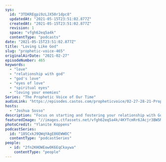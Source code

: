 ```yaml
---
sys:
  id: "3TDKREgpi9zLJX50r1dpc8"
  updatedAt: "2021-05-15T23:51:02.877Z"
  createdAt: "2021-05-15T23:51:02.877Z"
  revision: 1
  space: "vfgh62eq5a4k"
  contentType: "podcasts"
date: "2021-05-15T23:51:02.877Z"
title: "Loving Like God"
slug: "prophetic-voice-465"
originalAirDate: "2021-02-27"
episodeNumber: 465
keywords:
  - "love"
  - "relationship with god"
  - "god's love"
  - "eyes of love"
  - "spiritual eyes"
  - "loving your enemies"
Series: "The Prophetic Voice of Our Time"
audioLink: "https://episodes.castos.com/propheticvoice/02-27-28-21-Prophetic-Voice-of-our-Time-[mixdown]-01.mp3"
hosts:
  - "Joshua Sosso"
description: "Focus on starting and fostering your relationship with God. Through your relationship with Him comes your success and your love for others. The more you know Him and His love, the more you see others how He sees them-- as what they can be, and through the eyes of love. This is the most impactful way to win over your enemies."
featuredImage: "//images.ctfassets.net/vfgh62eq5a4k/4KYTcmRr6JAcjr3BW5MKx1/39fb44acdadad466b6884bfd38eefa7c/pexels-ylanite-koppens-1209608__1_.jpg"
photoCredit: "Ylanite Koppens"
podcastSeries:
  id: "185CxkJ9QWqYAgE86EWWOC"
  contentType: "podcastSeries"
people:
  - id: "2fn2KHOWEow0K6EqCkaywa"
    contentType: "people"
---
```

